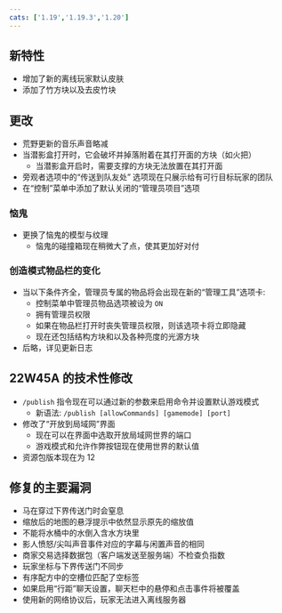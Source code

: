 ```yaml
---
cats: ['1.19','1.19.3','1.20']
---
```

## 新特性
* 增加了新的离线玩家默认皮肤
* 添加了竹方块以及去皮竹块

## 更改
* 荒野更新的音乐声音略减
* 当潜影盒打开时，它会破坏并掉落附着在其打开面的方块（如火把）
	* 当潜影盒开启时，需要支撑的方块无法放置在其打开面
* 旁观者选项中的“传送到队友处” 选项现在只展示给有可行目标玩家的团队
* 在“控制”菜单中添加了默认关闭的“管理员项目”选项

### 恼鬼
* 更换了恼鬼的模型与纹理
	* 恼鬼的碰撞箱现在稍微大了点，使其更加好对付

### 创造模式物品栏的变化
* 当以下条件齐全，管理员专属的物品将会出现在新的“管理工具”选项卡:
	* 控制菜单中管理员物品选项被设为 `ON`
	* 拥有管理员权限
	* 如果在物品栏打开时丧失管理员权限，则该选项卡将立即隐藏
	* 现在还包括结构方块和以及各种亮度的光源方块
* 后略，详见更新日志

## 22W45A 的技术性修改
* `/publish` 指令现在可以通过新的参数来启用命令并设置默认游戏模式
	* 新语法: `/publish [allowCommands] [gamemode] [port]`
* 修改了“开放到局域网”界面
	* 现在可以在界面中选取开放局域网世界的端口
	* 游戏模式和允许作弊按钮现在使用世界的默认值
* 资源包版本现在为 12

## 修复的主要漏洞
* 马在穿过下界传送门时会窒息
* 缩放后的地图的悬浮提示中依然显示原先的缩放值
* 不能将水桶中的水倒入含水方块里
* 影人愤怒/尖叫声音事件对应的字幕与闲置声音的相同
* 商家交易选择数据包（客户端发送至服务端）不检查负指数
* 玩家坐标与下界传送门不同步
* 有序配方中的空槽位匹配了空标签
* 如果启用“行距”聊天设置，聊天栏中的悬停和点击事件将被覆盖
* 使用新的网络协议后，玩家无法进入离线服务器
